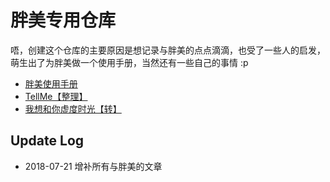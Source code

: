 # 胖美专用仓库

唔，创建这个仓库的主要原因是想记录与胖美的点点滴滴，也受了一些人的启发，萌生出了为胖美做一个使用手册，当然还有一些自己的事情 :p

+ [胖美使用手册](http://www.prologu.com/2018/07/20/withAL/)
+ [TellMe【整理】](http://www.prologu.com/2018/07/20/keep/)
+ [我想和你虚度时光【转】](http://www.prologu.com/2018/06/17/want/)

## Update Log

+ 2018-07-21 增补所有与胖美的文章
